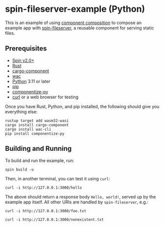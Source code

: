 # spin-fileserver-example (Python)

This is an example of using [component
composition](https://component-model.bytecodealliance.org/creating-and-consuming/composing.html)
to compose an example app with
[spin-fileserver](https://github.com/fermyon/spin-fileserver), a reusable
component for serving static files.

## Prerequisites

- [Spin v2.0+](https://developer.fermyon.com/spin/install)
- [Rust](https://rustup.rs/)
- [cargo-component](https://github.com/bytecodealliance/cargo-component)
- [wac](https://github.com/bytecodealliance/wac)
- [Python](https://www.python.org/downloads/) 3.11 or later
- [pip](https://pip.pypa.io/en/stable/installation/)
- [componentize-py](https://pypi.org/project/componentize-py/)
- [curl](https://curl.se/download.html) or a web browser for testing
  
Once you have Rust, Python, and pip installed, the following should give you everything else:

```shell
rustup target add wasm32-wasi
cargo install cargo-component
cargo install wac-cli
pip install componentize-py
```

## Building and Running

To build and run the example, run:

```shell
spin build -u
```

Then, in another terminal, you can test it using `curl`:

```shell
curl -i http://127.0.0.1:3000/hello
```

The above should return a response body `Hello, world!`, served up by the
example app itself.  All other URIs are handled by `spin-fileserver`, e.g.:

```shell
curl -i http://127.0.0.1:3000/foo.txt
```

```shell
curl -i http://127.0.0.1:3000/nonexistent.txt
```
